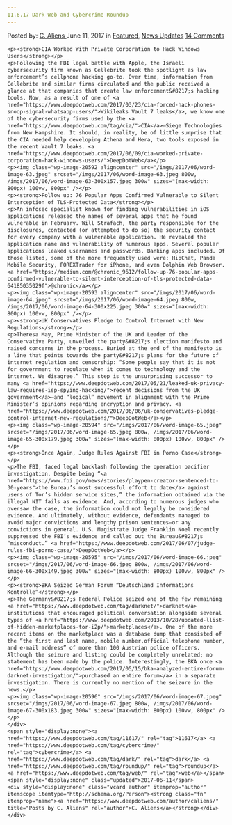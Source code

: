 ```yaml
---
11.6.17 Dark Web and Cybercrime Roundup
---
```

<article class="post-listing post-20591 post type-post status-publish format-standard has-post-thumbnail hentry  tag-5572 tag-cybercrime tag-dark tag-roundup tag-web">
    <div class="post-inner">
        <span>Posted by: <a href="https://www.deepdotweb.com/author/caliens/" title="">C. Aliens </a></span>
    <span>June 11, 2017</span>
    <span>in <a href="https://www.deepdotweb.com/category/deepdot-news/" rel="category tag">Featured</a>, <a href="https://www.deepdotweb.com/category/news-updates/" rel="category tag">News Updates</a></span>
    <span><a href="https://www.deepdotweb.com/2017/06/11/11-6-17-dark-web-cybercrime-roundup/#comments">14 Comments</a></span>
    </p>
    <div class="clear"></div>
    
    <p><strong>CIA Worked With Private Corporation to Hack Windows Users</strong></p>
    <p>Following the FBI legal battle with Apple, the Israeli cybersecurity firm known as Cellebrite took the spotlight as law enforcement’s cellphone hacking go-to. Over time, information from Cellebrite and similar firms circulated and the public received a glance at that companies that create law enforcement&#8217;s hacking tools. Now, as a result of one of <a href="https://www.deepdotweb.com/2017/03/23/cia-forced-hack-phones-snoop-signal-whatsapp-users/">Wikileaks Vault 7 leaks</a>, we know one of the cybersecurity firms used by the <a href="https://www.deepdotweb.com/tag/cia/">CIA</a>—Siege Technologies from New Hampshire. It should, in reality, be of little surprise that the CIA needed help developing Athena and Hera, two tools exposed in the recent Vault 7 leaks. <a href="https://www.deepdotweb.com/2017/06/09/cia-worked-private-corporation-hack-windows-users/">DeepDotWeb</a></p>
    <p><img class="wp-image-20592 aligncenter" src="/imgs/2017/06/word-image-63.jpeg" srcset="/imgs/2017/06/word-image-63.jpeg 800w, /imgs/2017/06/word-image-63-300x157.jpeg 300w" sizes="(max-width: 800px) 100vw, 800px" /></p>
    <p><strong>Follow up: 76 Popular Apps Confirmed Vulnerable to Silent Interception of TLS-Protected Data</strong></p>
    <p>An infosec specialist known for finding vulnerabilities in iOS applications released the names of several apps that he found vulnerable in February. Will Strafach, the party responsible for the disclosures, contacted (or attempted to do so) the security contact for every company with a vulnerable application. He revealed the application name and vulnerability of numerous apps. Several popular applications leaked usernames and passwords. Banking apps included. Of those listed, some of the more frequently used were: HipChat, Panda Mobile Security, FOREXTrader for iPhone, and even Dolphin Web Browser. <a href="https://medium.com/@chronic_9612/follow-up-76-popular-apps-confirmed-vulnerable-to-silent-interception-of-tls-protected-data-64185035029f">@chronic</a></p>
    <p><img class="wp-image-20593 aligncenter" src="/imgs/2017/06/word-image-64.jpeg" srcset="/imgs/2017/06/word-image-64.jpeg 800w, /imgs/2017/06/word-image-64-300x225.jpeg 300w" sizes="(max-width: 800px) 100vw, 800px" /></p>
    <p><strong>UK Conservatives Pledge to Control Internet with New Regulations</strong></p>
    <p>Theresa May, Prime Minister of the UK and Leader of the Conservative Party, unveiled the party&#8217;s election manifesto and raised concerns in the process. Buried at the end of the manifesto is a line that points towards the party&#8217;s plans for the future of internet regulation and censorship: “Some people say that it is not for government to regulate when it comes to technology and the internet. We disagree.” This step is the unsurprising successor to many <a href="https://www.deepdotweb.com/2017/05/21/leaked-uk-privacy-law-requires-isp-spying-hacking/">recent decisions from the UK government</a>—and “logical” movement in alignment with the Prime Minister’s opinions regarding encryption and privacy. <a href="https://www.deepdotweb.com/2017/06/06/uk-conservatives-pledge-control-internet-new-regulations/">DeepDotWeb</a></p>
    <p><img class="wp-image-20594" src="/imgs/2017/06/word-image-65.jpeg" srcset="/imgs/2017/06/word-image-65.jpeg 800w, /imgs/2017/06/word-image-65-300x179.jpeg 300w" sizes="(max-width: 800px) 100vw, 800px" /></p>
    <p><strong>Once Again, Judge Rules Against FBI in Porno Case</strong></p>
    <p>The FBI, faced legal backlash following the operation pacifier investigation. Despite being “<a href="https://www.fbi.gov/news/stories/playpen-creator-sentenced-to-30-years">the Bureau’s most successful effort to date</a> against users of Tor’s hidden service sites,” the information obtained via the illegal NIT fails as evidence. And, according to numerous judges who oversaw the case, the information could not legally be considered evidence. And ultimately, without evidence, defendants managed to avoid major convictions and lengthy prison sentences—or any convictions in general. U.S. Magistrate Judge Franklin Noel recently suppressed the FBI’s evidence and called out the Bureau&#8217;s “misconduct.” <a href="https://www.deepdotweb.com/2017/06/07/judge-rules-fbi-porno-case/">DeepDotWeb</a></p>
    <p><img class="wp-image-20595" src="/imgs/2017/06/word-image-66.jpeg" srcset="/imgs/2017/06/word-image-66.jpeg 800w, /imgs/2017/06/word-image-66-300x149.jpeg 300w" sizes="(max-width: 800px) 100vw, 800px" /></p>
    <p><strong>BKA Seized German Forum “Deutschland Informations Kontrolle”</strong></p>
    <p>The Germany&#8217;s Federal Police seized one of the few remaining <a href="https://www.deepdotweb.com/tag/darknet/">darknet</a> institutions that encouraged political conversation alongside several types of <a href="https://www.deepdotweb.com/2013/10/28/updated-llist-of-hidden-marketplaces-tor-i2p/">marketplaces</a>. One of the more recent items on the marketplace was a database dump that consisted of the “the first and last name, mobile number,official telephone number, and e-mail address” of more than 100 Austrian police officers. Although the seizure and listing could be completely unrelated; no statement has been made by the police. Interestingly, the BKA once <a href="https://www.deepdotweb.com/2017/05/15/bka-analyzed-entire-forum-darknet-investigation/">purchased an entire forum</a> in a separate investigation. There is currently no mention of the seizure in the news.</p>
    <p><img class="wp-image-20596" src="/imgs/2017/06/word-image-67.jpeg" srcset="/imgs/2017/06/word-image-67.jpeg 800w, /imgs/2017/06/word-image-67-300x183.jpeg 300w" sizes="(max-width: 800px) 100vw, 800px" /></p>
    </div>
    <span style="display:none"><a href="https://www.deepdotweb.com/tag/11617/" rel="tag">11617</a> <a href="https://www.deepdotweb.com/tag/cybercrime/" rel="tag">cybercrime</a> <a href="https://www.deepdotweb.com/tag/dark/" rel="tag">dark</a> <a href="https://www.deepdotweb.com/tag/roundup/" rel="tag">roundup</a> <a href="https://www.deepdotweb.com/tag/web/" rel="tag">web</a></span> <span style="display:none" class="updated">2017-06-11</span>
    <div style="display:none" class="vcard author" itemprop="author" itemscope itemtype="http://schema.org/Person"><strong class="fn" itemprop="name"><a href="https://www.deepdotweb.com/author/caliens/" title="Posts by C. Aliens" rel="author">C. Aliens</a></strong></div>
    </div>
</article>

